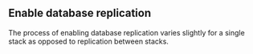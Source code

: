 <!-- post: -->


## Enable database replication

The process of enabling database replication varies slightly for a single stack as opposed to replication between stacks.




